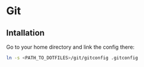# Git

## Intallation

Go to your home directory and link the config there:

```bash
ln -s <PATH_TO_DOTFILES>/git/gitconfig .gitconfig
```

